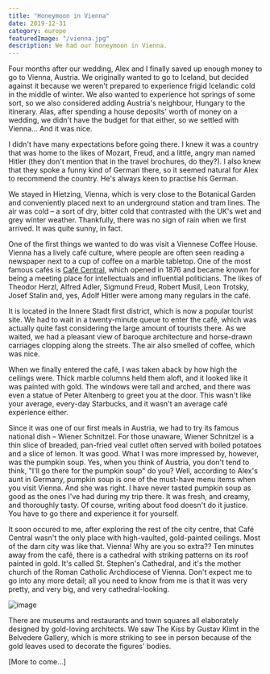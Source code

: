 ```yaml
---
title: "Honeymoon in Vienna"
date: 2019-12-31
category: europe
featuredImage: "/vienna.jpg"
description: We had our honeymoon in Vienna.
---
```


Four months after our wedding, Alex and I finally saved up enough money to go to Vienna, Austria. We originally wanted to go to Iceland, but decided against it because we weren't prepared to experience frigid Icelandic cold in the middle of winter. We also wanted to experience hot springs of some sort, so we also considered adding Austria's neighbour, Hungary to the itinerary. Alas, after spending a house deposits' worth of money on a wedding, we didn't have the budget for that either, so we settled with Vienna... And it was nice.

I didn't have many expectations before going there. I knew it was a country that was home to the likes of Mozart, Freud, and a little, angry man named Hitler (they don't mention that in the travel brochures, do they?). I also knew that they spoke a funny kind of German there, so it seemed natural for Alex to recommend the country. He's always keen to practise his German.

We stayed in Hietzing, Vienna, which is very close to the Botanical Garden and conveniently placed next to an underground station and tram lines. The air was cold – a sort of dry, bitter cold that contrasted with the UK's wet and grey winter weather. Thankfully, there was no sign of rain when we first arrived. It was quite sunny, in fact.

One of the first things we wanted to do was visit a Viennese Coffee House. Vienna has a lively café culture, where people are often seen reading a newspaper next to a cup of coffee on a marble tabletop. One of the most famous cafés is [Café Central](https://cafecentral.wien/en/), which opened in 1876 and became known for being a meeting place for intellectuals and influential politicians. The likes of Theodor Herzl, Alfred Adler, Sigmund Freud, Robert Musil, Leon Trotsky, Josef Stalin and, yes, Adolf Hitler were among many regulars in the café.

It is located in the Innere Stadt first district, which is now a popular tourist site. We had to wait in a twenty-minute queue to enter the café, which was actually quite fast considering the large amount of tourists there. As we waited, we had a pleasant view of baroque architecture and horse-drawn carriages clopping along the streets. The air also smelled of coffee, which was nice.

When we finally entered the café, I was taken aback by how high the ceilings were. Thick marble columns held them aloft, and it looked like it was painted with gold. The windows were tall and arched, and there was even a statue of Peter Altenberg to greet you at the door. This wasn't like your average, every-day Starbucks, and it wasn't an average café experience either.

Since it was one of our first meals in Austria, we had to try its famous national dish – Wiener Schnitzel. For those unaware, Wiener Schnitzel is a thin slice of breaded, pan-fried veal cutlet often served with boiled potatoes and a slice of lemon. It was good. What I was more impressed by, however, was the pumpkin soup. Yes, when you think of Austria, you don't tend to think, "I'll go there for the pumpkin soup" do you? Well, according to Alex's aunt in Germany, pumpkin soup is one of the must-have menu items when you visit Vienna. And she was right. I have never tasted pumpkin soup as good as the ones I've had during my trip there. It was fresh, and creamy, and thoroughly tasty. Of course, writing about food doesn't do it justice. You have to go there and experience it for yourself.

It soon occured to me, after exploring the rest of the city centre, that Café Central wasn't the only place with high-vaulted, gold-painted ceilings. Most of the darn city was like that. Vienna! Why are you so extra?? Ten minutes away from the café, there is a cathedral with striking patterns on its roof painted in gold. It's called St. Stephen's Cathedral, and it's the mother church of the Roman Catholic Archdiocese of Vienna. Don't expect me to go into any more detail; all you need to know from me is that it was very pretty, and very big, and very cathedral-looking.

![image](/vienna-st-stephens-cathedral.jpg)

There are museums and restaurants and town squares all elaborately designed by gold-loving architects. We saw The Kiss by Gustav Klimt in the Belvedere Gallery, which is more striking to see in person because of the gold leaves used to decorate the figures' bodies.

[More to come...]